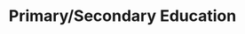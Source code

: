 ---
title: Primary/Secondary Education
slug: primary-secondary-education
taxonomy:
	tag: industry
content:
    items:
        '@taxonomy.industry': primary-secondary-education
    order:
        by: date
        dir: desc
---
